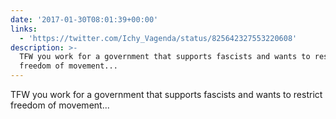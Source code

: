 ```yaml
---
date: '2017-01-30T08:01:39+00:00'
links:
  - 'https://twitter.com/Ichy_Vagenda/status/825642327553220608'
description: >-
  TFW you work for a government that supports fascists and wants to restrict
  freedom of movement...
---
```

TFW you work for a government that supports fascists and wants to restrict freedom of movement... 

